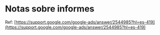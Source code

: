 # Notas sobre informes

Ref: [https://support.google.com/google-ads/answer/2544985?hl=es-419](https://support.google.com/google-ads/answer/2544985?hl=es-419)
